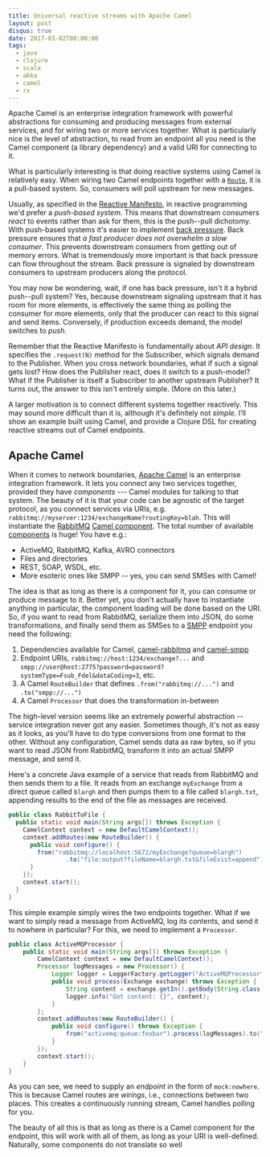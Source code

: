 ```yaml
---
title: Universal reactive streams with Apache Camel
layout: post
disqus: true
date: 2017-03-02T00:00:00
tags:
  - java
  - clojure
  - scala
  - akka
  - camel
  - rx
---
```


Apache Camel is an enterprise integration framework with powerful abstractions for consuming and
producing messages from external services, and for wiring two or more services together. What is
particularly nice is the level of abstraction, to read from an endpoint all you need is the Camel
component (a library dependency) and a valid URI for connecting to it.

What is particularly interesting is that doing reactive systems using Camel is relatively easy. When
wiring two Camel endpoints together with a [`Route`](http://camel.apache.org/routes.html), it is a
pull-based system. So, consumers will poll upstream for new messages.

Usually, as specified in the [Reactive Manifesto](http://www.reactive-manifesto.org), in reactive
programming we'd prefer a *push-based system*. This means that downstream consumers *react* to
events rather than ask for them, this is the push--pull dichotomy. With push-based systems it's
easier to implement [back pressure](https://en.wikipedia.org/wiki/Back_pressure). Back pressure
ensures that *a fast producer does not overwhelm a slow consumer*. This prevents downstream
consumers from getting out of memory errors. What is tremendously more important is that back
pressure can flow throughout the stream. Back pressure is signaled by downstream consumers to
upstream producers along the protocol.

You may now be wondering, wait, if one has back pressure, isn't it a hybrid push--pull system? Yes,
because downstream signaling upstream that it has room for more elements, is effectively the same
thing as polling the consumer for more elements, only that the producer can react to this signal and
send items. Conversely, if production exceeds demand, the model switches to *push*. 

Remember that the Reactive Manifesto is fundamentally about *API design*. It specifies the
`.request(N)` method for the Subscriber, which signals demand to the Publisher. When you cross
network boundaries, what if such a signal gets lost? How does the Publisher react, does it switch to
a push-model? What if the Publisher is itself a Subscriber to another upstream Publisher? It turns
out, the answer to this isn't entirely simple. (More on this later.)

A larger motivation is to connect different systems together reactively. This may sound more
difficult than it is, although it's definitely not *simple*. I'll show an example built using Camel,
and provide a Clojure DSL for creating reactive streams out of Camel endpoints.

## Apache Camel

When it comes to network boundaries, [Apache Camel](http://camel.apache.org/) is an enterprise
integration framework. It lets you connect any two services together, provided they have
*components* --- Camel modules for talking to that system. The beauty of it is that your code can be
agnostic of the target protocol, as you connect services via URIs,
e.g. `rabbitmq://myserver:1234/exchangeName?routingKey=blah`. This will instantiate
the
[RabbitMQ](https://www.rabbitmq.com/) [Camel component](http://camel.apache.org/rabbitmq.html). The
total number of available [components](http://camel.apache.org/components.html) is huge! You have
e.g.:

* ActiveMQ, RabbitMQ, Kafka, AVRO connectors
* Files and directories
* REST, SOAP, WSDL, etc.
* More esoteric ones like SMPP -- yes, you can send SMSes with Camel!

The idea is that as long as there is a component for it, you can consume or produce message to
it. Better yet, you don't actually have to instantiate anything in particular, the component loading
will be done based on the URI. So, if you want to read from RabbitMQ, serialize them into JSON, do
some transformations, and finally send them as SMSes to a
[SMPP](https://en.wikipedia.org/wiki/Short_Message_Peer-to-Peer) endpoint you need the following:

1. Dependencies available for Camel, [camel-rabbitmq](http://camel.apache.org/rabbitmq.html)
   and [camel-smpp](http://camel.apache.org/smpp.html)
2. Endpoint URIs, `rabbitmq://host:1234/exchange?...` and
   `smpp://user@host:2775?password=password?systemType=Fsub_Fdel&dataCoding=3`, etc.
3. A Camel `RouteBuilder` that defines `.from("rabbitmq://...")` and `.to("smpp://...")`
4. A Camel `Processor` that does the transformation in-between

The high-level version seems like an extremely powerful abstraction -- service integration never got
any easier. Sometimes though, it's not as easy as it looks, as you'll have to do type conversions
from one format to the other. Without any configuration, Camel sends data as raw bytes, so if you
want to read JSON from RabbitMQ, transform it into an actual SMPP message, and send it.

Here's a concrete Java example of a service that reads from RabbitMQ and then sends them to a
file. It reads from an exchange `myExchange` from a direct queue called `blargh` and then pumps them
to a file called `blargh.txt`, appending results to the end of the file as messages are received.

```java
public class RabbitToFile {
  public static void main(String args[]) throws Exception {
    CamelContext context = new DefaultCamelContext();
    context.addRoutes(new RouteBuilder() {
      public void configure() {
        from("rabbitmq://localhost:5672/myExchange?queue=blargh")
                .to("file:output?fileName=blargh.txt&fileExist=append");
      }
    });
    context.start();
  }
}
```

This simple example simply wires the two endpoints together. What if we want to simply read a
message from ActiveMQ, log its contents, and send it to nowhere in particular? For this, we need to
implement a `Processor`.

```java
public class ActiveMQProcessor {
    public static void main(String args[]) throws Exception {
        CamelContext context = new DefaultCamelContext();
        Processor logMessages = new Processor() {
            Logger logger = LoggerFactory.getLogger("ActiveMQProcessor");
            public void process(Exchange exchange) throws Exception {
                String content = exchange.getIn().getBody(String.class);
                logger.info("Got content: {}", content);
            }
        };
        context.addRoutes(new RouteBuilder() {
            public void configure() throws Exception {
                from("activemq:queue:foobar").process(logMessages).to("mock:nowhere");
            }
        });
        context.start();
    }
}
```

As you can see, we need to supply an *endpoint* in the form of `mock:nowhere`. This is because Camel
routes are *wirings*, i.e., connections between two places. This creates a continuously running
stream, Camel handles polling for you.

The beauty of all this is that as long as there is a Camel component for the endpoint, this will
work with all of them, as long as your URI is well-defined. Naturally, some components do not
translate so well
